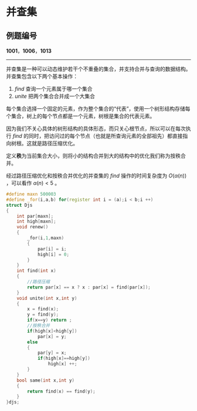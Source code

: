 # 并查集

## 例题编号

**1001**，**1006**，**1013**

------

并查集是一种可以动态维护若干个不重叠的集合，并支持合并与查询的数据结构。并查集包含以下两个基本操作：

1. $find$ 查询一个元素属于哪一个集合
2. $unite$ 把两个集合合并成一个大集合

每个集合选择一个固定的元素，作为整个集合的“代表”，使用一个树形结构存储每个集合，树上的每个节点都是一个元素，树根是集合的代表元素。

因为我们不关心具体的树形结构的具体形态，而只关心根节点，所以可以在每次执行 $find$ 的同时，把访问过的每个节点（也就是所查询元素的全部祖先）都直接指向树根。这就是路径压缩优化。

定义**秩**为当前集合大小，则将小的结构合并到大的结构中的优化我们称为按秩合并。

经过路径压缩优化和按秩合并优化的并查集的 $find$ 操作的时间复杂度为 $O(α(n))$ ，可以看作 $α(n)<5$ 。

```c++
#define maxn 500003
#define _for(i,a,b) for(register int i = (a);i < b;i ++)
struct Djs
{
	int par[maxn];
	int high[maxn];
	void renew()
	{
		_for(i,1,maxn)
		{
			par[i] = i;
			high[i] = 0;
		}
	}
	int find(int x)
	{
		//路径压缩 
		return par[x] == x ? x : par[x] = find(par[x]);
	}
	void unite(int x,int y)
	{
		x = find(x);
		y = find(y);
		if(x==y) return ;
		//按秩合并 
		if(high[x]<high[y])
			par[x] = y;
		else
		{
			par[y] = x;
			if(high[x]==high[y])
				high[x] ++;
		}
	}
	bool same(int x,int y)
	{
		return find(x) == find(y);
	}
}djs;
```

